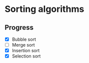 # Sorting algorithms
## Progress
- [x] Bubble sort
- [ ] Merge sort
- [x] Insertion sort
- [x] Selection sort
